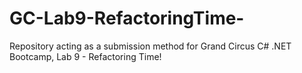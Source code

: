 # GC-Lab9-RefactoringTime-
Repository acting as a submission method for Grand Circus C# .NET Bootcamp, Lab 9 - Refactoring Time!
